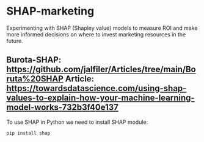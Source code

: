 # SHAP-marketing

Experimenting with SHAP (Shapley value) models to measure ROI and make more informed decisions on where to invest marketing resources in the future.


Burota-SHAP: https://github.com/jalfiler/Articles/tree/main/Boruta%20SHAP
Article: https://towardsdatascience.com/using-shap-values-to-explain-how-your-machine-learning-model-works-732b3f40e137 
---
To use SHAP in Python we need to install SHAP module:

```
pip install shap
```

